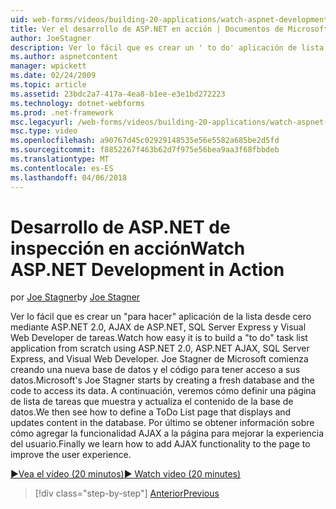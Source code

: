```yaml
---
uid: web-forms/videos/building-20-applications/watch-aspnet-development-in-action
title: Ver el desarrollo de ASP.NET en acción | Documentos de Microsoft
author: JoeStagner
description: Ver lo fácil que es crear un ' to do' aplicación de lista desde cero mediante ASP.NET 2.0, AJAX de ASP.NET, SQL Server Express y Visual Web Developer de tareas. MIC...
ms.author: aspnetcontent
manager: wpickett
ms.date: 02/24/2009
ms.topic: article
ms.assetid: 23bdc2a7-417a-4ea8-b1ee-e3e1bd272223
ms.technology: dotnet-webforms
ms.prod: .net-framework
msc.legacyurl: /web-forms/videos/building-20-applications/watch-aspnet-development-in-action
msc.type: video
ms.openlocfilehash: a90767d45c02929148535e56e5582a685be2d5fd
ms.sourcegitcommit: f8852267f463b62d7f975e56bea9aa3f68fbbdeb
ms.translationtype: MT
ms.contentlocale: es-ES
ms.lasthandoff: 04/06/2018
---
```

<a name="watch-aspnet-development-in-action"></a><span data-ttu-id="d634b-104">Desarrollo de ASP.NET de inspección en acción</span><span class="sxs-lookup"><span data-stu-id="d634b-104">Watch ASP.NET Development in Action</span></span>
====================
<span data-ttu-id="d634b-105">por [Joe Stagner](https://github.com/JoeStagner)</span><span class="sxs-lookup"><span data-stu-id="d634b-105">by [Joe Stagner](https://github.com/JoeStagner)</span></span>

<span data-ttu-id="d634b-106">Ver lo fácil que es crear un "para hacer" aplicación de la lista desde cero mediante ASP.NET 2.0, AJAX de ASP.NET, SQL Server Express y Visual Web Developer de tareas.</span><span class="sxs-lookup"><span data-stu-id="d634b-106">Watch how easy it is to build a "to do" task list application from scratch using ASP.NET 2.0, ASP.NET AJAX, SQL Server Express, and Visual Web Developer.</span></span> <span data-ttu-id="d634b-107">Joe Stagner de Microsoft comienza creando una nueva base de datos y el código para tener acceso a sus datos.</span><span class="sxs-lookup"><span data-stu-id="d634b-107">Microsoft's Joe Stagner starts by creating a fresh database and the code to access its data.</span></span> <span data-ttu-id="d634b-108">A continuación, veremos cómo definir una página de lista de tareas que muestra y actualiza el contenido de la base de datos.</span><span class="sxs-lookup"><span data-stu-id="d634b-108">We then see how to define a ToDo List page that displays and updates content in the database.</span></span> <span data-ttu-id="d634b-109">Por último se obtener información sobre cómo agregar la funcionalidad AJAX a la página para mejorar la experiencia del usuario.</span><span class="sxs-lookup"><span data-stu-id="d634b-109">Finally we learn how to add AJAX functionality to the page to improve the user experience.</span></span>

[<span data-ttu-id="d634b-110">&#9654;Vea el vídeo (20 minutos)</span><span class="sxs-lookup"><span data-stu-id="d634b-110">&#9654; Watch video (20 minutes)</span></span>](https://channel9.msdn.com/Blogs/ASP-NET-Site-Videos/watch-aspnet-development-in-action)

> [!div class="step-by-step"]
> [<span data-ttu-id="d634b-111">Anterior</span><span class="sxs-lookup"><span data-stu-id="d634b-111">Previous</span></span>](lesson-8-working-with-the-gridview-and-formview.md)
